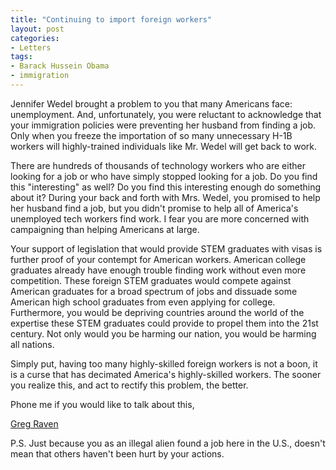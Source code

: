 ```yaml
---
title: "Continuing to import foreign workers"
layout: post
categories:
- Letters
tags:
- Barack Hussein Obama
- immigration
---
```


Jennifer Wedel brought a problem to you that many Americans face: unemployment. And, unfortunately, you were reluctant to acknowledge that your immigration policies were preventing her husband from finding a job. Only when you freeze the importation of so many unnecessary H-1B workers will highly-trained individuals like Mr. Wedel will get back to work.  
  
There are hundreds of thousands of technology workers who are either looking for a job or who have simply stopped looking for a job. Do you find this "interesting" as well? Do you find this interesting enough do something about it? During your back and forth with Mrs. Wedel, you promised to help her husband find a job, but you didn't promise to help all of America's unemployed tech workers find work. I fear you are more concerned with campaigning than helping Americans at large.

Your support of legislation that would provide STEM graduates with visas is further proof of your contempt for American workers. American college graduates already have enough trouble finding work without even more competition. These foreign STEM graduates would compete against American graduates for a broad spectrum of jobs and dissuade some American high school graduates from even applying for college. Furthermore, you would be depriving countries around the world of the expertise these STEM graduates could provide to propel them into the 21st century. Not only would you be harming our nation, you would be harming all nations.

Simply put, having too many highly-skilled foreign workers is not a boon, it is a curse that has decimated America's highly-skilled workers. The sooner you realize this, and act to rectify this problem, the better.

Phone me if you would like to talk about this,

[Greg Raven](https://www.gregraven.org/)

P.S. Just because you as an illegal alien found a job here in the U.S., doesn't mean that others haven't been hurt by your actions.